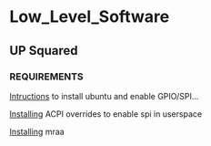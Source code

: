 # Low_Level_Software

## UP Squared
### REQUIREMENTS

[Intructions](https://wiki.up-community.org/Ubuntu) to install ubuntu and enable GPIO/SPI...   

[Installing](http://wiki.up-community.org/Pinout_UP2#SPI_Ports) ACPI overrides to enable spi in userspace  

[Installing](https://github.com/intel-iot-devkit/mraa#installing-on-your-board) mraa   
